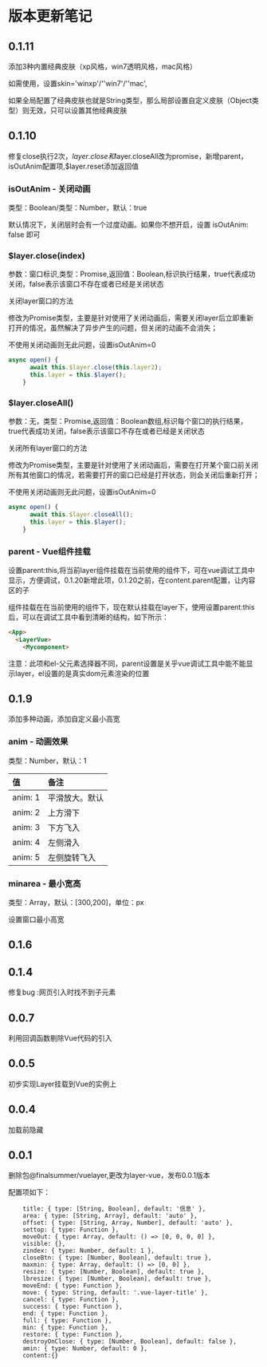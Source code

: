 # 版本更新笔记

## 0.1.11

添加3种内置经典皮肤（xp风格，win7透明风格，mac风格）

如需使用，设置skin='winxp'/''win7'/''mac',

如果全局配置了经典皮肤也就是String类型，那么局部设置自定义皮肤（Object类型）则无效，只可以设置其他经典皮肤

## 0.1.10

修复close执行2次，$layer.close和$layer.closeAll改为promise，新增parent，isOutAnim配置项,$layer.reset添加返回值

### isOutAnim - 关闭动画

类型：Boolean/类型：Number，默认：true

默认情况下，关闭层时会有一个过度动画。如果你不想开启，设置 isOutAnim: false 即可

### $layer.close(index)

参数：窗口标识,类型：Promise,返回值：Boolean,标识执行结果，true代表成功关闭，false表示该窗口不存在或者已经是关闭状态

关闭layer窗口的方法

修改为Promise类型，主要是针对使用了关闭动画后，需要关闭layer后立即重新打开的情况，虽然解决了异步产生的问题，但关闭的动画不会消失；

不使用关闭动画则无此问题，设置isOutAnim=0

```js
async open() {
      await this.$layer.close(this.layer2);
      this.layer = this.$layer();
    }
```

### $layer.closeAll()

参数：无，类型：Promise,返回值：Boolean数组,标识每个窗口的执行结果，true代表成功关闭，false表示该窗口不存在或者已经是关闭状态

关闭所有layer窗口的方法

修改为Promise类型，主要是针对使用了关闭动画后，需要在打开某个窗口前关闭所有其他窗口的情况，若需要打开的窗口已经是打开状态，则会关闭后重新打开；

不使用关闭动画则无此问题，设置isOutAnim=0


```js
async open() {
      await this.$layer.closeAll();
      this.layer = this.$layer();
    }
```

### parent - Vue组件挂载

设置parent:this,将当前layer组件挂载在当前使用的组件下，可在vue调试工具中显示，方便调试，0.1.20新增此项，0.1.20之前，在content.parent配置，让内容区的子

组件挂载在在当前使用的组件下，现在默认挂载在layer下，使用设置parent:this后，可以在调试工具中看到清晰的结构，如下所示：

```html
<App>
  <LayerVue>
    <Mycomponent>
```

注意：此项和el-父元素选择器不同，parent设置是关乎vue调试工具中能不能显示layer，el设置的是真实dom元素渲染的位置

## 0.1.9

添加多种动画，添加自定义最小高宽

### anim - 动画效果

类型：Number，默认：1

| 值      | 备注           |
| :------ | :------------- |
| anim: 1 | 平滑放大。默认 |
| anim: 2 | 上方滑下       |
| anim: 3 | 下方飞入       |
| anim: 4 | 左侧滑入       |
| anim: 5 | 左侧旋转飞入   |

### minarea - 最小宽高

类型：Array，默认：[300,200]，单位：px

设置窗口最小高宽

## 0.1.6


## 0.1.4

修复bug :网页引入时找不到子元素

## 0.0.7

利用回调函数剔除Vue代码的引入

## 0.0.5

初步实现Layer挂载到Vue的实例上

## 0.0.4

加载前隐藏

## 0.0.1

删除包@finalsummer/vuelayer,更改为layer-vue，发布0.0.1版本

配置项如下：

```vue
	title: { type: [String, Boolean], default: '信息' },
    area: { type: [String, Array], default: 'auto' },
    offset: { type: [String, Array, Number], default: 'auto' },
    settop: { type: Function },
    moveOut: { type: Array, default: () => [0, 0, 0, 0] },
    visible: {},
    zindex: { type: Number, default: 1 },
    closeBtn: { type: [Number, Boolean], default: true },
    maxmin: { type: Array, default: () => [0, 0] },
    resize: { type: [Number, Boolean], default: true },
    lbresize: { type: [Number, Boolean], default: true },
    moveEnd: { type: Function },
    move: { type: String, default: '.vue-layer-title' },
    cancel: { type: Function },
    success: { type: Function },
    end: { type: Function },
    full: { type: Function },
    min: { type: Function },
    restore: { type: Function },
    destroyOnClose: { type: [Number, Boolean], default: false },
    amin: { type: Number, default: 0 },
    content:{}
```

